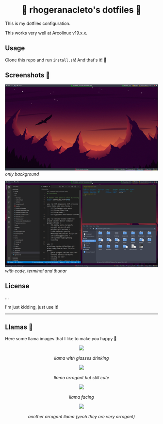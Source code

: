 <h1 align="center">
  🌈 rhogeranacleto's dotfiles 🌈
</h1>

This is my dotfiles configuration.

This works very well at Arcolinux v19.x.x.

## Usage

Clone this repo and run `install.sh`! And that's it! :tada:

## Screenshots 🌃

![Only background](screenshots/only-background.png)
_only background_

![Code terminal and thunar](screenshots/code-terminal-thunar.png)
_with code, terminal and thunar_

## License

...

I'm just kidding, just use it!

---

## Llamas 🦙

Here some llama images that I like to make you happy 🥰

<p align="center"><img src="https://pbs.twimg.com/media/DEy9W9AXgAEZEDa.jpg:large" /></p>
<p align="center"><i>llama with glasses drinking</i></p>

<p align="center"><img src="https://media0.giphy.com/media/1081l2F7uGjkK4/200.gif" /></p>
<p align="center"><i>llama arrogant but still cute</i></p>

<p align="center"><img src="https://media3.giphy.com/media/9ohlKnRDAmotG/giphy.gif" /></p>
<p align="center"><i>llama facing</i></p>

<p align="center"><img src="https://media.giphy.com/media/KbAMAJ0za8qNW/giphy.gif" /></p>
<p align="center"><i>another arrogant llama (yeah they are very arrogant)</i></p>
